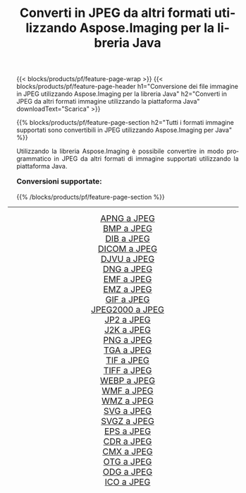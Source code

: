 ﻿---
title: Converti in JPEG da altri formati utilizzando Aspose.Imaging per la libreria Java 
weight: 3920
url: /it/java/conversion/to/jpeg/ 
lang: it
langdirlevel: 2
locales: zh-hans,ja,it,ru,de,es,fr,nl,id,lt,pl,pt,vi,tr,ko,zh-hant,ar,hi,th,sv,cs,uk,he
description: Usando Aspose.Imaging puoi convertire in JPEG da altri formati usando Java
---

{{< blocks/products/pf/feature-page-wrap >}}
{{< blocks/products/pf/feature-page-header h1="Conversione dei file immagine in JPEG utilizzando Aspose.Imaging per la libreria Java" h2="Converti in JPEG da altri formati immagine utilizzando la piattaforma Java" downloadText="Scarica" >}}


{{% blocks/products/pf/feature-page-section  h2="Tutti i formati immagine supportati sono convertibili in JPEG utilizzando Aspose.Imaging per Java" %}}
<p align=justify>Utilizzando la libreria Aspose.Imaging è possibile convertire in modo programmatico in JPEG da altri formati di immagine supportati utilizzando la piattaforma Java.</p>
<h3 style="margin-top:16px;">
Conversioni supportate:
</h3>
{{% /blocks/products/pf/feature-page-section %}}
<div class="container-fluid productfamilypage bg-gray">
    <div class="convertypes bg-gray agp-content section">
        <div class="container">
		<hr style="margin-left:-20px;"/>
		<div class="row other-converters" style="gap: 10px;font-size: 19px;text-align:center;">
		    <div class='col-md-3 other-converter remove-lp remove-rp'><a href="/imaging/it/java/conversion/apng-to-jpeg/" style="padding:15px;">APNG a JPEG</a></div>
<div class='col-md-3 other-converter remove-lp remove-rp'><a href="/imaging/it/java/conversion/bmp-to-jpeg/" style="padding:15px;">BMP a JPEG</a></div>
<div class='col-md-3 other-converter remove-lp remove-rp'><a href="/imaging/it/java/conversion/dib-to-jpeg/" style="padding:15px;">DIB a JPEG</a></div>
<div class='col-md-3 other-converter remove-lp remove-rp'><a href="/imaging/it/java/conversion/dicom-to-jpeg/" style="padding:15px;">DICOM a JPEG</a></div>
<div class='col-md-3 other-converter remove-lp remove-rp'><a href="/imaging/it/java/conversion/djvu-to-jpeg/" style="padding:15px;">DJVU a JPEG</a></div>
<div class='col-md-3 other-converter remove-lp remove-rp'><a href="/imaging/it/java/conversion/dng-to-jpeg/" style="padding:15px;">DNG a JPEG</a></div>
<div class='col-md-3 other-converter remove-lp remove-rp'><a href="/imaging/it/java/conversion/emf-to-jpeg/" style="padding:15px;">EMF a JPEG</a></div>
<div class='col-md-3 other-converter remove-lp remove-rp'><a href="/imaging/it/java/conversion/emz-to-jpeg/" style="padding:15px;">EMZ a JPEG</a></div>
<div class='col-md-3 other-converter remove-lp remove-rp'><a href="/imaging/it/java/conversion/gif-to-jpeg/" style="padding:15px;">GIF a JPEG</a></div>
<div class='col-md-3 other-converter remove-lp remove-rp'><a href="/imaging/it/java/conversion/jpeg2000-to-jpeg/" style="padding:15px;">JPEG2000 a JPEG</a></div>
<div class='col-md-3 other-converter remove-lp remove-rp'><a href="/imaging/it/java/conversion/jp2-to-jpeg/" style="padding:15px;">JP2 a JPEG</a></div>
<div class='col-md-3 other-converter remove-lp remove-rp'><a href="/imaging/it/java/conversion/j2k-to-jpeg/" style="padding:15px;">J2K a JPEG</a></div>
<div class='col-md-3 other-converter remove-lp remove-rp'><a href="/imaging/it/java/conversion/png-to-jpeg/" style="padding:15px;">PNG a JPEG</a></div>
<div class='col-md-3 other-converter remove-lp remove-rp'><a href="/imaging/it/java/conversion/tga-to-jpeg/" style="padding:15px;">TGA a JPEG</a></div>
<div class='col-md-3 other-converter remove-lp remove-rp'><a href="/imaging/it/java/conversion/tif-to-jpeg/" style="padding:15px;">TIF a JPEG</a></div>
<div class='col-md-3 other-converter remove-lp remove-rp'><a href="/imaging/it/java/conversion/tiff-to-jpeg/" style="padding:15px;">TIFF a JPEG</a></div>
<div class='col-md-3 other-converter remove-lp remove-rp'><a href="/imaging/it/java/conversion/webp-to-jpeg/" style="padding:15px;">WEBP a JPEG</a></div>
<div class='col-md-3 other-converter remove-lp remove-rp'><a href="/imaging/it/java/conversion/wmf-to-jpeg/" style="padding:15px;">WMF a JPEG</a></div>
<div class='col-md-3 other-converter remove-lp remove-rp'><a href="/imaging/it/java/conversion/wmz-to-jpeg/" style="padding:15px;">WMZ a JPEG</a></div>
<div class='col-md-3 other-converter remove-lp remove-rp'><a href="/imaging/it/java/conversion/svg-to-jpeg/" style="padding:15px;">SVG a JPEG</a></div>
<div class='col-md-3 other-converter remove-lp remove-rp'><a href="/imaging/it/java/conversion/svgz-to-jpeg/" style="padding:15px;">SVGZ a JPEG</a></div>
<div class='col-md-3 other-converter remove-lp remove-rp'><a href="/imaging/it/java/conversion/eps-to-jpeg/" style="padding:15px;">EPS a JPEG</a></div>
<div class='col-md-3 other-converter remove-lp remove-rp'><a href="/imaging/it/java/conversion/cdr-to-jpeg/" style="padding:15px;">CDR a JPEG</a></div>
<div class='col-md-3 other-converter remove-lp remove-rp'><a href="/imaging/it/java/conversion/cmx-to-jpeg/" style="padding:15px;">CMX a JPEG</a></div>
<div class='col-md-3 other-converter remove-lp remove-rp'><a href="/imaging/it/java/conversion/otg-to-jpeg/" style="padding:15px;">OTG a JPEG</a></div>
<div class='col-md-3 other-converter remove-lp remove-rp'><a href="/imaging/it/java/conversion/odg-to-jpeg/" style="padding:15px;">ODG a JPEG</a></div>
<div class='col-md-3 other-converter remove-lp remove-rp'><a href="/imaging/it/java/conversion/ico-to-jpeg/" style="padding:15px;">ICO a JPEG</a></div>
                </div>
        </div>
    </div>
</div>
<br/>

